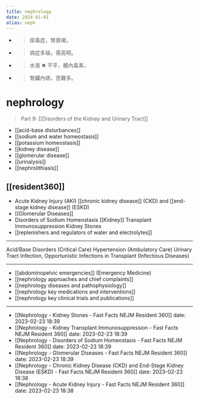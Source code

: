 ```yaml
---
title: nephrology
date: 2024-01-01
alias: neph
---
```


- > 尿毒症，腎衰竭，
- > 病症多端，需高明。
- > 水液 ✖ 不平，體內毒素，
- > 腎臟內病，苦難多。

# nephrology

> Part 9: [[Disorders of the Kidney and Urinary Tract]]

- [[acid-base disturbances]]
- [[sodium and water homeostasis]]
- [[potassium homeostasis]]
- [[kidney disease]]
- [[glomerular disease]]
- [[urinalysis]]
- [[nephrolithiasis]]

## [[resident360]]

- Acute Kidney Injury (AKI)
  [[chronic kidney disease]] (CKD) and [[end-stage kidney disease]] (ESKD)
- [[Glomerular Diseases]]
- Disorders of Sodium Homeostasis
  [[Kidney]] Transplant Immunosuppression
  Kidney Stones
- [[replenishers and regulators of water and electrolytes]]

---

Acid/Base Disorders (Critical Care)
Hypertension (Ambulatory Care)
Urinary Tract Infection, Opportunistic Infections in Transplant (Infectious Diseases)

---

- [[abdominopelvic emergencies]] (Emergency Medicine)
- [[nephrology approaches and chief complaints]]
- [[nephrology diseases and pathophysiology]]
- [[nephrology key medications and interventions]]
- [[nephrology key clinical trials and publications]]

---

- [[Nephrology - Kidney Stones - Fast Facts  NEJM Resident 360]] date: 2023-02-23 18:39
- [[Nephrology - Kidney Transplant Immunosuppression - Fast Facts  NEJM Resident 360]] date: 2023-02-23 18:39
- [[Nephrology - Disorders of Sodium Homeostasis - Fast Facts  NEJM Resident 360]] date: 2023-02-23 18:39
- [[Nephrology - Glomerular Diseases - Fast Facts  NEJM Resident 360]] date: 2023-02-23 18:39
- [[Nephrology - Chronic Kidney Disease (CKD) and End-Stage Kidney Disease (ESKD) - Fast Facts  NEJM Resident 360]] date: 2023-02-23 18:38
- [[Nephrology - Acute Kidney Injury - Fast Facts  NEJM Resident 360]] date: 2023-02-23 18:38
